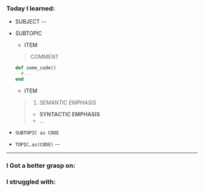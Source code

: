 ### Today I learned:

+ SUBJECT
--

- SUBTOPIC
  - ITEM
  > COMMENT
  ```ruby
  def some_code()
    #...
  end
  ```
  - ITEM
  > 1. _SEMANTIC EMPHASIS_
  > - **SYNTACTIC EMPHASIS**
  > -   ...


- `SUBTOPIC as CODE`


+ ```TOPIC.as(CODE)```
--


***

### I Got a better grasp on:



### I struggled with:
